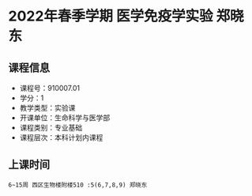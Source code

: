 # 2022年春季学期 医学免疫学实验 郑晓东






## 课程信息

- 课程号：910007.01
- 学分：1
- 教学类型：实验课
- 开课单位：生命科学与医学部
- 课程类别：专业基础
- 课程层次：本科计划内课程

## 上课时间

```
6~15周 西区生物楼附楼510 :5(6,7,8,9) 郑晓东
```

